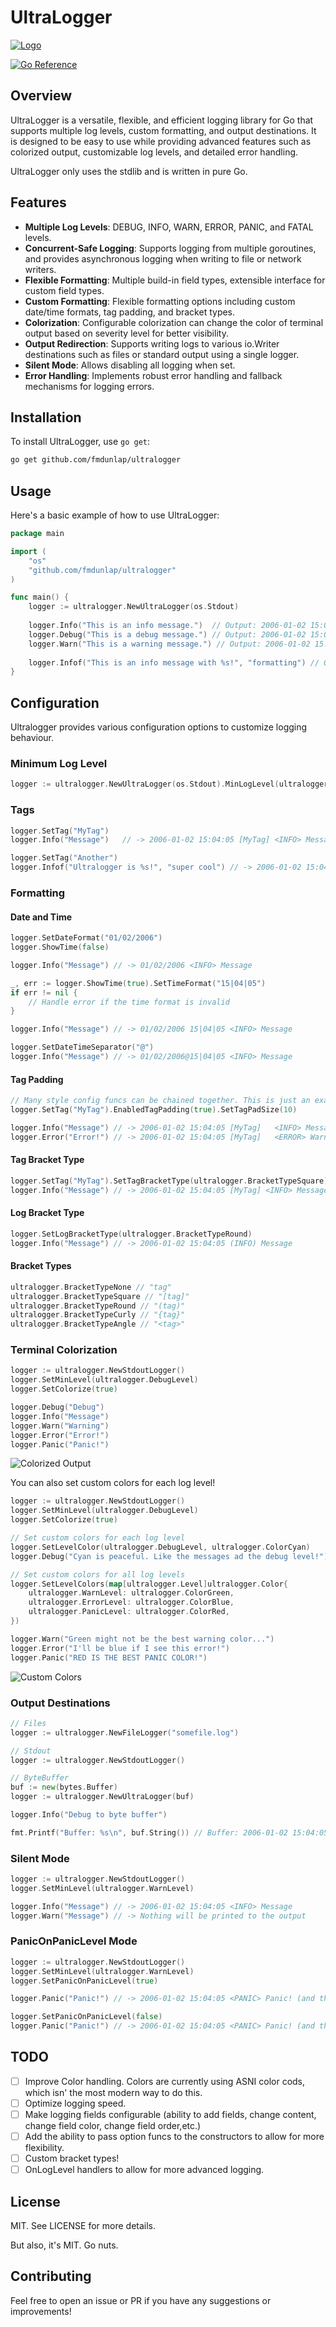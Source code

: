 # UltraLogger

[![Logo](/git/logo.png)](https://github.com/fmdunlap/ultralogger)

[![Go Reference](https://pkg.go.dev/badge/github.com/fmdunlap/go-ultralogger.svg)](https://pkg.go.dev/github.com/fmdunlap/go-ultralogger)

## Overview
UltraLogger is a versatile, flexible, and efficient logging library for Go that supports multiple log levels, custom
formatting, and output destinations. It is designed to be easy to use while providing advanced features such as
colorized output, customizable log levels, and detailed error handling.

UltraLogger only uses the stdlib and is written in pure Go.

## Features
- **Multiple Log Levels**: DEBUG, INFO, WARN, ERROR, PANIC, and FATAL levels.
- **Concurrent-Safe Logging**: Supports logging from multiple goroutines, and provides asynchronous logging when writing
  to file or network writers.
- **Flexible Formatting**: Multiple build-in field types, extensible interface for custom field types.
- **Custom Formatting**: Flexible formatting options including custom date/time formats, tag padding, and bracket types.
- **Colorization**: Configurable colorization can change the color of terminal output based on severity level for better 
  visibility.
- **Output Redirection**: Supports writing logs to various io.Writer destinations such as files or standard output using
  a single logger.
- **Silent Mode**: Allows disabling all logging when set.
- **Error Handling**: Implements robust error handling and fallback mechanisms for logging errors.

## Installation
To install UltraLogger, use `go get`:
```sh
go get github.com/fmdunlap/ultralogger
```

## Usage
Here's a basic example of how to use UltraLogger:

```go
package main

import (
    "os"
    "github.com/fmdunlap/ultralogger"
)

func main() {
    logger := ultralogger.NewUltraLogger(os.Stdout)
    
    logger.Info("This is an info message.")  // Output: 2006-01-02 15:04:05 <INFO> This is an info message.
    logger.Debug("This is a debug message.") // Output: 2006-01-02 15:04:05 <DEBUG> This is a debug message.
    logger.Warn("This is a warning message.") // Output: 2006-01-02 15:04:05 <WARN> This is a warning message.
    
    logger.Infof("This is an info message with %s!", "formatting") // Output: 2006-01-02 15:04:05 <INFO> This is an info message with formatting!
}
```

## Configuration

Ultralogger provides various configuration options to customize logging behaviour.

### Minimum Log Level

```go
logger := ultralogger.NewUltraLogger(os.Stdout).MinLogLevel(ultralogger.LogLevelDebug)
```

### Tags

```go
logger.SetTag("MyTag")
logger.Info("Message")   // -> 2006-01-02 15:04:05 [MyTag] <INFO> Message

logger.SetTag("Another")
logger.Infof("Ultralogger is %s!", "super cool") // -> 2006-01-02 15:04:05 [Another] <INFO> Ultralogger is super cool!
```

### Formatting

#### Date and Time

```go
logger.SetDateFormat("01/02/2006")
logger.ShowTime(false)

logger.Info("Message") // -> 01/02/2006 <INFO> Message

_, err := logger.ShowTime(true).SetTimeFormat("15|04|05")
if err != nil {
    // Handle error if the time format is invalid
}

logger.Info("Message") // -> 01/02/2006 15|04|05 <INFO> Message

logger.SetDateTimeSeparator("@")
logger.Info("Message") // -> 01/02/2006@15|04|05 <INFO> Message
```

#### Tag Padding
```go
// Many style config funcs can be chained together. This is just an example.
logger.SetTag("MyTag").EnabledTagPadding(true).SetTagPadSize(10)

logger.Info("Message") // -> 2006-01-02 15:04:05 [MyTag]   <INFO> Message
logger.Error("Error!") // -> 2006-01-02 15:04:05 [MyTag]   <ERROR> Warning!
```

#### Tag Bracket Type
```go
logger.SetTag("MyTag").SetTagBracketType(ultralogger.BracketTypeSquare)
logger.Info("Message") // -> 2006-01-02 15:04:05 [MyTag] <INFO> Message
```

#### Log Bracket Type
```go
logger.SetLogBracketType(ultralogger.BracketTypeRound)
logger.Info("Message") // -> 2006-01-02 15:04:05 (INFO) Message
```

#### Bracket Types

```go
ultralogger.BracketTypeNone // "tag"
ultralogger.BracketTypeSquare // "[tag]"
ultralogger.BracketTypeRound // "(tag)"
ultralogger.BracketTypeCurly // "{tag}"
ultralogger.BracketTypeAngle // "<tag>"
```

### Terminal Colorization

```go
logger := ultralogger.NewStdoutLogger()
logger.SetMinLevel(ultralogger.DebugLevel)
logger.SetColorize(true)

logger.Debug("Debug")
logger.Info("Message")
logger.Warn("Warning")
logger.Error("Error!")
logger.Panic("Panic!")
```

![Colorized Output](/git/colorized.png)

You can also set custom colors for each log level!

```go
logger := ultralogger.NewStdoutLogger()
logger.SetMinLevel(ultralogger.DebugLevel)
logger.SetColorize(true)

// Set custom colors for each log level
logger.SetLevelColor(ultralogger.DebugLevel, ultralogger.ColorCyan)
logger.Debug("Cyan is peaceful. Like the messages ad the debug level!")

// Set custom colors for all log levels
logger.SetLevelColors(map[ultralogger.Level]ultralogger.Color{
    ultralogger.WarnLevel: ultralogger.ColorGreen,
    ultralogger.ErrorLevel: ultralogger.ColorBlue,
    ultralogger.PanicLevel: ultralogger.ColorRed,
})

logger.Warn("Green might not be the best warning color...")
logger.Error("I'll be blue if I see this error!")
logger.Panic("RED IS THE BEST PANIC COLOR!")
```

![Custom Colors](/git/custom_colors.png)

### Output Destinations

```go
// Files
logger := ultralogger.NewFileLogger("somefile.log")

// Stdout
logger := ultralogger.NewStdoutLogger()

// ByteBuffer
buf := new(bytes.Buffer)
logger := ultralogger.NewUltraLogger(buf)

logger.Info("Debug to byte buffer")

fmt.Printf("Buffer: %s\n", buf.String()) // Buffer: 2006-01-02 15:04:05 <INFO> Debug to byte buffer
```

### Silent Mode

```go
logger := ultralogger.NewStdoutLogger()
logger.SetMinLevel(ultralogger.WarnLevel)

logger.Info("Message") // -> 2006-01-02 15:04:05 <INFO> Message
logger.Warn("Message") // -> Nothing will be printed to the output
```

### PanicOnPanicLevel Mode

```go
logger := ultralogger.NewStdoutLogger()
logger.SetMinLevel(ultralogger.WarnLevel)
logger.SetPanicOnPanicLevel(true)

logger.Panic("Panic!") // -> 2006-01-02 15:04:05 <PANIC> Panic! (and then panics)

logger.SetPanicOnPanicLevel(false)
logger.Panic("Panic!") // -> 2006-01-02 15:04:05 <PANIC> Panic! (and then does not panic)
```

## TODO

- [ ] Improve Color handling. Colors are currently using ASNI color cods, which isn' the most modern way to do this.
- [ ] Optimize logging speed.
- [ ] Make logging fields configurable (ability to add fields, change content, change field color, change field order,etc.)
- [ ] Add the ability to pass option funcs to the constructors to allow for more flexibility.
- [ ] Custom bracket types!
- [ ] OnLogLevel handlers to allow for more advanced logging.

## License

MIT. See LICENSE for more details.

But also, it's MIT. Go nuts.

## Contributing

Feel free to open an issue or PR if you have any suggestions or improvements!